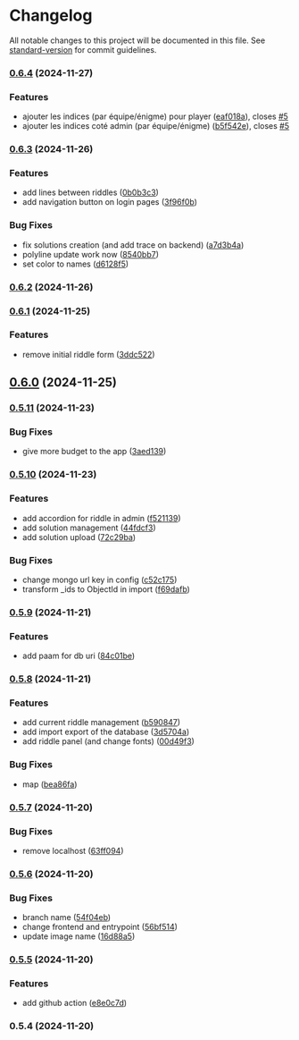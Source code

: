 # Changelog

All notable changes to this project will be documented in this file. See [standard-version](https://github.com/conventional-changelog/standard-version) for commit guidelines.

### [0.6.4](https://github.com/bibulle/chasse-au-tresor/compare/v0.6.3...v0.6.4) (2024-11-27)


### Features

* ajouter les indices (par équipe/énigme)  pour player ([eaf018a](https://github.com/bibulle/chasse-au-tresor/commit/eaf018a1601484b8bda3f2923a948cfffc0e1f3f)), closes [#5](https://github.com/bibulle/chasse-au-tresor/issues/5)
* ajouter les indices coté admin (par équipe/énigme) ([b5f542e](https://github.com/bibulle/chasse-au-tresor/commit/b5f542e1c0630eade069ad56f876a5789f30b210)), closes [#5](https://github.com/bibulle/chasse-au-tresor/issues/5)

### [0.6.3](https://github.com/bibulle/chasse-au-tresor/compare/v0.6.2...v0.6.3) (2024-11-26)


### Features

* add lines between riddles ([0b0b3c3](https://github.com/bibulle/chasse-au-tresor/commit/0b0b3c36854899ff9b67f75e0762d78301d89d87))
* add navigation button on login pages ([3f96f0b](https://github.com/bibulle/chasse-au-tresor/commit/3f96f0b5a7feaf52a475e40f0f2f8aa4673d30a4))


### Bug Fixes

* fix solutions creation (and add trace on backend) ([a7d3b4a](https://github.com/bibulle/chasse-au-tresor/commit/a7d3b4a5b9467de3fe16445fd9bc9651c6c5e628))
* polyline update work now ([8540bb7](https://github.com/bibulle/chasse-au-tresor/commit/8540bb7ceb10f6d899bede071083c694e1d79c9d))
* set color to names ([d6128f5](https://github.com/bibulle/chasse-au-tresor/commit/d6128f50cc21ba898499ff35dd83785218e5085f))

### [0.6.2](https://github.com/bibulle/chasse-au-tresor/compare/v0.6.1...v0.6.2) (2024-11-26)

### [0.6.1](https://github.com/bibulle/chasse-au-tresor/compare/v0.6.0...v0.6.1) (2024-11-25)


### Features

* remove initial riddle form ([3ddc522](https://github.com/bibulle/chasse-au-tresor/commit/3ddc522f6ea11869caf10aca84be9b2504d80bd5))

## [0.6.0](https://github.com/bibulle/chasse-au-tresor/compare/v0.5.11...v0.6.0) (2024-11-25)

### [0.5.11](https://github.com/bibulle/chasse-au-tresor/compare/v0.5.10...v0.5.11) (2024-11-23)


### Bug Fixes

* give more budget to the app ([3aed139](https://github.com/bibulle/chasse-au-tresor/commit/3aed139295b0cf7b2256a37263703693661e7913))

### [0.5.10](https://github.com/bibulle/chasse-au-tresor/compare/v0.5.9...v0.5.10) (2024-11-23)


### Features

* add accordion for riddle in admin ([f521139](https://github.com/bibulle/chasse-au-tresor/commit/f521139134cb0fae85dcfbe284aa53eb64228608))
* add solution management ([44fdcf3](https://github.com/bibulle/chasse-au-tresor/commit/44fdcf3016e04ef3f099ba74f3a462192b217eb6))
* add solution upload ([72c29ba](https://github.com/bibulle/chasse-au-tresor/commit/72c29bafe0cef27f365b903e15bb6d049d8614d9))


### Bug Fixes

* change mongo url key in config ([c52c175](https://github.com/bibulle/chasse-au-tresor/commit/c52c175bfb6288ecb22bf7f81823d5fe5752c9d5))
* transform _ids to ObjectId in import ([f69dafb](https://github.com/bibulle/chasse-au-tresor/commit/f69dafb43da56f8b6723db67f89fc0cf211863a0))

### [0.5.9](https://github.com/bibulle/chasse-au-tresor/compare/v0.5.8...v0.5.9) (2024-11-21)


### Features

* add paam for db uri ([84c01be](https://github.com/bibulle/chasse-au-tresor/commit/84c01be1f9f2ebd14d9150a8922d8e4ba0083d14))

### [0.5.8](https://github.com/bibulle/chasse-au-tresor/compare/v0.5.7...v0.5.8) (2024-11-21)


### Features

* add current riddle management ([b590847](https://github.com/bibulle/chasse-au-tresor/commit/b590847eb83f4216acd86a188b5dc84b926b8458))
* add import export of the database ([3d5704a](https://github.com/bibulle/chasse-au-tresor/commit/3d5704a7e241282c9cdfc909f3834377ba4dd109))
* add riddle panel (and change fonts) ([00d49f3](https://github.com/bibulle/chasse-au-tresor/commit/00d49f33f059d88ced5482370314617add70c7dc))


### Bug Fixes

* map ([bea86fa](https://github.com/bibulle/chasse-au-tresor/commit/bea86fac4f1233194aadd49d7e863004c01344e2))

### [0.5.7](https://github.com/bibulle/chasse-au-tresor/compare/v0.5.6...v0.5.7) (2024-11-20)


### Bug Fixes

* remove localhost ([63ff094](https://github.com/bibulle/chasse-au-tresor/commit/63ff0940684df078420bb81ebbac3d7720419a44))

### [0.5.6](https://github.com/bibulle/chasse-au-tresor/compare/v0.5.5...v0.5.6) (2024-11-20)


### Bug Fixes

* branch name ([54f04eb](https://github.com/bibulle/chasse-au-tresor/commit/54f04eb9bc27feddb0e640866948a17c92c66951))
* change frontend and entrypoint ([56bf514](https://github.com/bibulle/chasse-au-tresor/commit/56bf514fd4abf812115a952799fd95b7de6e1365))
* update image name ([16d88a5](https://github.com/bibulle/chasse-au-tresor/commit/16d88a585b1b6de995ca5d4abed96bad862363dd))

### [0.5.5](https://github.com/bibulle/chasse-au-tresor/compare/v0.5.4...v0.5.5) (2024-11-20)


### Features

* add github action ([e8e0c7d](https://github.com/bibulle/chasse-au-tresor/commit/e8e0c7d9d1667454528bf2997d73921f702b58a7))

### 0.5.4 (2024-11-20)
